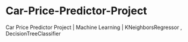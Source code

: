 # Car-Price-Predictor-Project
Car Price Predictor Project | Machine Learning | KNeighborsRegressor , DecisionTreeClassifier 
